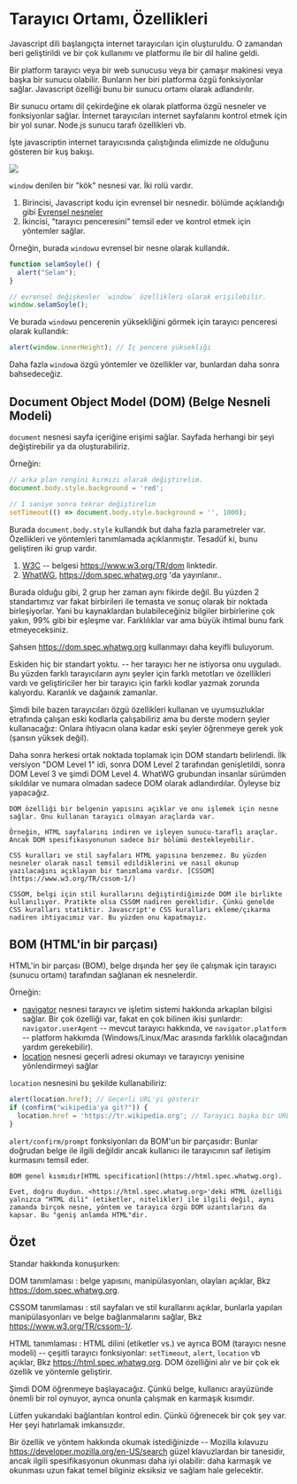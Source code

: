 # Tarayıcı Ortamı, Özellikleri

Javascript dili başlangıçta internet tarayıcıları için oluşturuldu. O zamandan beri geliştirildi ve bir çok kullanımı ve platformu ile bir dil haline geldi.


Bir platform tarayıcı veya bir web sunucusu veya bir çamaşır makinesi veya başka bir sunucu olabilir. Bunların her biri platforma özgü fonksiyonlar sağlar. Javascript özelliği bunu bir sunucu ortamı olarak adlandırılır.

Bir sunucu ortamı dil çekirdeğine ek olarak platforma özgü nesneler ve fonksiyonlar sağlar. İnternet tarayıcıları internet sayfalarını kontrol etmek için bir yol sunar. Node.js sunucu tarafı özellikleri vb. 


İşte javascriptin internet tarayıcısında çalıştığında elimizde ne olduğunu gösteren bir kuş bakışı.

![](windowObjects.png)

`window` denilen bir "kök" nesnesi var. İki rolü vardır.

1. Birincisi, Javascript kodu için evrensel bir nesnedir. bölümde açıklandığı gibi [Evrensel nesneler](https://github.com/sahinyanlik/javascript-tutorial-tr/blob/master/1-js/06-advanced-functions/05-global-object/article.md)
2. İkincisi, "tarayıcı penceresini" temsil eder ve kontrol etmek için yöntemler sağlar. 

Örneğin, burada `window`u evrensel bir nesne olarak kullandık.

```js run
function selamSoyle() {
  alert("Selam");
}

// evrensel değişkenler `window` özellikleri olarak erişilebilir.
window.selamSoyle();
```

Ve burada `window`u pencerenin yüksekliğini görmek için tarayıcı penceresi olarak kullandık: 

```js run
alert(window.innerHeight); // İç pencere yüksekliği
```

Daha fazla `window`a özgü yöntemler ve özellikler var, bunlardan daha sonra bahsedeceğiz.

## Document Object Model (DOM) (Belge Nesneli Modeli)

`document` nesnesi sayfa içeriğine erişimi sağlar. Sayfada herhangi bir şeyi değiştirebilir ya da oluşturabiliriz.

Örneğin:
```js run
// arka plan rengini kırmızı olarak değiştirelim.
document.body.style.background = 'red';

// 1 saniye sonra tekrar değiştirelim
setTimeout(() => document.body.style.background = '', 1000);
```

Burada `document.body.style` kullandık but daha fazla parametreler var. Özellikleri ve yöntemleri tanımlamada açıklanmıştır. Tesadüf ki, bunu geliştiren iki grup vardır. 

1. [W3C](https://en.wikipedia.org/wiki/World_Wide_Web_Consortium) -- belgesi <https://www.w3.org/TR/dom> linktedir.
2. [WhatWG](https://en.wikipedia.org/wiki/WHATWG), <https://dom.spec.whatwg.org> 'da yayınlanır..

Burada olduğu gibi, 2 grup her zaman aynı fikirde değil. Bu yüzden 2 standartımız var fakat birbirileri ile temasta ve sonuç olarak bir noktada birleşiyorlar. Yani bu kaynaklardan bulabileceğiniz bilgiler birbirlerine çok yakın, 99% gibi bir eşleşme var. Farklılıklar var ama büyük ihtimal bunu fark etmeyeceksiniz.

Şahsen <https://dom.spec.whatwg.org> kullanmayı daha keyifli buluyorum.

Eskiden hiç bir standart yoktu. -- her tarayıcı her ne istiyorsa onu uyguladı. Bu yüzden farklı tarayıcıların aynı şeyler için farklı metotları ve özellikleri vardı ve geliştiriciler her bir tarayıcı için farklı kodlar yazmak zorunda kalıyordu. Karanlık ve dağaınık zamanlar.

Şimdi bile bazen tarayıcıları özgü özellikleri kullanan ve uyumsuzluklar etrafında çalışan eski kodlarla çalışabiliriz ama bu derste modern şeyler kullanacağız: Onlara ihtiyacın olana kadar eski şeyler öğrenmeye gerek yok (şansın yüksek değil). 

Daha sonra herkesi ortak noktada toplamak için DOM standartı belirlendi. İlk versiyon "DOM Level 1" idi, sonra DOM Level 2 tarafından genişletildi, sonra DOM Level 3 ve şimdi DOM Level 4. WhatWG grubundan insanlar sürümden sıkıldılar ve numara olmadan sadece DOM olarak adlandırdılar. Öyleyse biz yapacağız.

```smart header="DOM yalnızca tarayıcı için değildir."
DOM özelliği bir belgenin yapısını açıklar ve onu işlemek için nesne sağlar. Onu kullanan tarayıcı olmayan araçlarda var.

Örneğin, HTML sayfalarını indiren ve işleyen sunucu-taraflı araçlar. Ancak DOM spesifikasyonunun sadece bir bölümü destekleyebilir.
```

```smart header="Stil için CSSOM"
CSS kuralları ve stil sayfaları HTML yapısına benzemez. Bu yüzden nesneler olarak nasıl temsil edildiklerini ve nasıl okunup yazılacağını açıklayan bir tanımlama vardır. [CSSOM](https://www.w3.org/TR/cssom-1/)

CSSOM, belgi için stil kurallarını değiştirdiğimizde DOM ile birlikte kullanılıyor. Pratikte olsa CSSOM nadiren gereklidir. Çünkü genelde CSS kuralları statiktir. Javascript'e CSS kuralları ekleme/çıkarma nadiren ihtiyacımız var. Bu yüzden onu kapatmayız.
```

## BOM (HTML'in bir parçası) 

HTML'in bir parçası (BOM), belge dışında her şey ile çalışmak için tarayıcı (sunucu ortamı) tarafından sağlanan ek nesnelerdir.

Örneğin:

- [navigator](mdn:api/Window/navigator) nesnesi tarayıcı ve işletim sistemi hakkında arkaplan bilgisi sağlar. Bir çok özelliği var, fakat en çok bilinen ikisi şunlardır: `navigator.userAgent` -- mevcut tarayıcı hakkında, ve `navigator.platform` -- platform hakkımda (Windows/Linux/Mac arasında farklılık olacağından yardım gerekebilir). 
- [location](mdn:api/Window/location) nesnesi geçerli adresi okumayı ve tarayıcıyı yenisine yönlendirmeyi sağlar

`location` nesnesini bu şekilde kullanabiliriz: 

```js run
alert(location.href); // Geçerli URL'yi gösterir
if (confirm("wikipedia'ya git?")) {
  location.href = 'https://tr.wikipedia.org'; // Tarayıcı başka bir URL'ye yönlendirir.
}
```

`alert/confirm/prompt` fonksiyonları da BOM'un bir parçasıdır: Bunlar doğrudan belge ile ilgili değildir ancak kullanıcı ile tarayıcının saf iletişim kurmasını temsil eder. 

```smart header="HTML specification"
BOM genel kısmıdır[HTML specification](https://html.spec.whatwg.org).

Evet, doğru duydun. <https://html.spec.whatwg.org>'deki HTML özelliği yalnızca "HTML dili" (etiketler, nitelikler) ile ilgili değil, aynı zamanda birçok nesne, yöntem ve tarayıca özgü DOM uzantılarını da kapsar. Bu "geniş anlamda HTML"dir.
```

## Özet

Standar hakkında konuşurken:

DOM tanımlaması
: belge yapısını, manipülasyonları, olayları açıklar, Bkz <https://dom.spec.whatwg.org>.

CSSOM tanımlaması
: stil sayfaları ve stil kurallarını açıklar, bunlarla yapılan manipülasyonları ve belge bağlanmalarını sağlar, Bkz <https://www.w3.org/TR/cssom-1/>.

HTML tanımlaması
: HTML dilini (etiketler vs.) ve ayrıca BOM (tarayıcı nesne modeli) -- çeşitli tarayıcı fonksiyonlar: `setTimeout`, `alert`, `location` vb açıklar, Bkz <https://html.spec.whatwg.org>. DOM özelliğini alır ve bir çok ek özellik ve yöntemle geliştirir.

Şimdi DOM öğrenmeye başlayacağız. Çünkü belge, kullanıcı arayüzünde önemli bir rol oynuyor, ayrıca onunla çalışmak en karmaşık kısımdır.

Lütfen yukarıdaki bağlantıları kontrol edin. Çünkü öğrenecek bir çok şey var. Her şeyi hatırlamak imkansızdır.

Bir özellik ve yöntem hakkında okumak istediğinizde -- Mozilla kılavuzu <https://developer.mozilla.org/en-US/search> güzel klavuzlardan bir tanesidir, ancak ilgili spesifikasyonun okunması daha iyi olabilir: daha karmaşık ve okunması uzun fakat temel bilginiz eksiksiz ve sağlam hale gelecektir.
